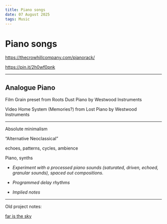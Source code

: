 ```yaml
---
title: Piano songs
date: 07 August 2025
tags: Music
---
```


# Piano songs

https://thecrowhillcompany.com/pianorack/

https://pin.it/2h0wf0pnk

---

## Analogue Piano

Film Grain preset from Roots Dust Piano by Westwood Instruments

Video Home System (Memories?) from Lost Piano by Westwood Instruments

---

Absolute minimalism

“Alternative Neoclassical”

echoes, patterns, cycles, ambience

Piano, synths

- *Experiment with a processed piano sounds (saturated, driven, echoed, granular sounds), spaced out compositions.*

- *Programmed delay rhythms*

- *Implied notes*

---

Old project notes:

[far is the sky](https://www.notion.so/far-is-the-sky-30faf3175c9b494ea9be70f771f7f82f?pvs=21)
